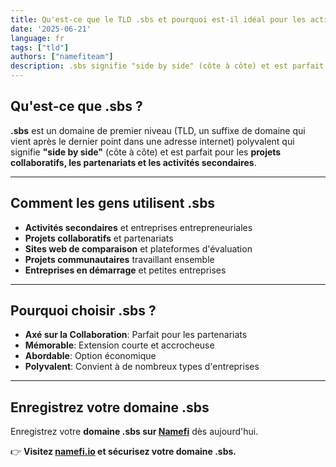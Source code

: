 ```yaml
---
title: Qu'est-ce que le TLD .sbs et pourquoi est-il idéal pour les activités secondaires ?
date: '2025-06-21'
language: fr
tags: ["tld"]
authors: ["namefiteam"]
description: .sbs signifie "side by side" (côte à côte) et est parfait pour les projets collaboratifs, les partenariats et les activités secondaires.
---
```



## **Qu'est-ce que .sbs ?**

**.sbs** est un domaine de premier niveau (TLD, un suffixe de domaine qui vient après le dernier point dans une adresse internet) polyvalent qui signifie **"side by side"** (côte à côte) et est parfait pour les **projets collaboratifs, les partenariats et les activités secondaires**.

---

## **Comment les gens utilisent .sbs**

*   **Activités secondaires** et entreprises entrepreneuriales
*   **Projets collaboratifs** et partenariats
*   **Sites web de comparaison** et plateformes d'évaluation
*   **Projets communautaires** travaillant ensemble
*   **Entreprises en démarrage** et petites entreprises

---

## **Pourquoi choisir .sbs ?**

*   **Axé sur la Collaboration**: Parfait pour les partenariats
*   **Mémorable**: Extension courte et accrocheuse
*   **Abordable**: Option économique
*   **Polyvalent**: Convient à de nombreux types d'entreprises

---

## **Enregistrez votre domaine .sbs**

Enregistrez votre **domaine .sbs sur [Namefi](https://namefi.io)** dès aujourd'hui.

👉 **Visitez [namefi.io](https://namefi.io) et sécurisez votre domaine .sbs.**